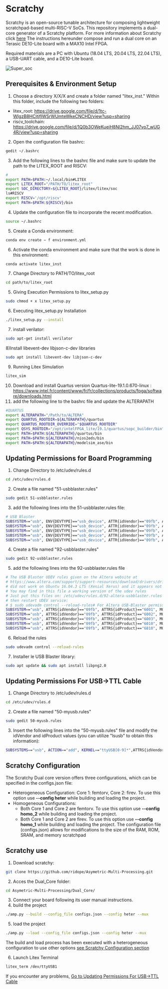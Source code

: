 # Scratchy

Scratchy is an open-source tunable architecture for composing lightweight scratchpad-based multi-RISC-V SoCs. 
This repository implements a dual-core generator of a Scratchy platform.
For more information about Scratchy click [here](https://hal.science/hal-04509310/document)
The instructions hereunder compose and run a dual core on an Terasic DE10-Lite board with a MAX10 Intel FPGA.


Required materials are a PC with Ubuntu (18.04 LTS, 20.04 LTS, 22.04 LTS), a USB-UART cable, and a DE10-Lite board.

![Super_soc](https://github.com/ridope/Asymetric-Multi-Processing/assets/105911842/4d4b5c82-2258-41b2-b536-4ac36e24b413)
## Prerequisites & Environment Setup
1) Choose a directory X/X/X and create a folder named "litex_inst." Within this folder, include the following two folders:
- litex_root: https://drive.google.com/file/d/1tc-WIgzB8HCitjfIWSrWUmteWkeCNCHD/view?usp=sharing
- riscv_toolchain: https://drive.google.com/file/d/1Q0b3OWeKueiH8Nl2hm_JJ07vo7_wUG4R/view?usp=sharing
2) Open the configuration file bashrc:
```bash
gedit ~/.bashrc
```
3) Add the following lines to the bashrc file and make sure to update the path to the LITEX_ROOT and RISCV:
```bash
#
export PATH=$PATH:~/.local/bin#LITEX
export LITEX_ROOT="/PATH/TO/litex_root"
export SOC_DIRECTORY=${LITEX_ROOT}/litex/litex/soc
ls#RISCV
export RISCV='/opt/riscv'
export PATH=$PATH:${RISCV}/bin
```
4) Update the configuration file to incorporate the recent modification.
```bash
source ~/.bashrc
```
5) Create a Conda environment:
```bash
conda env create − f environment.yml
```
6) Activate the conda environment and make sure that the work is done in this environment:
```bash
conda activate litex_inst
```

7) Change Directory to PATH/TO/litex_root
```bash
cd path/to/litex_root
```
5) Giving Execution Permissions to litex_setup.py
```bash
sudo chmod + x litex_setup.py
```
6) Executing litex_setup.py Installation
```bash
./litex_setup.py --install
```
7) install verilator:
```bash
sudo apt-get install verilator
```
8)Install libevent-dev libjson-c-dev libraries
```bash
sudo apt install libevent-dev libjson-c-dev
```
9) Running Litex Simulation
```bash
litex_sim
```
10) Download and install Quartus version Quartus-lite-19.1.0.670-linux : https://www.intel.fr/content/www/fr/fr/collections/products/fpga/software/downloads.html
11) add the following line to the bashrc file and update the ALTERAPATH
```bash
#QUARTUS
export ALTERAPATH="/Path/to/ALTERA"
export QUARTUS_ROOTDIR=${ALTERAPATH}/quartus
export QUARTUS_ROOTDIR_OVERRIDE="$QUARTUS_ROOTDIR"
export QSYS_ROOTDIR="/opt/intelFPGA_lite/19.1/quartus/sopc_builder/bin"
export PATH=$PATH:${ALTERAPATH}/quartus/bin
export PATH=$PATH:${ALTERAPATH}/nios2eds/bin
export PATH=$PATH:${ALTERAPATH}/modelsim_ase/bin
```

## Updating Permissions for Board Programming
1) Change Directory to /etc/udev/rules.d
```bash
cd /etc/udev/rules.d
```
2) Create a file named "51-usbblaster.rules"
```bash
sudo gedit 51-usbblaster.rules
```
3) add the following lines into the 51-usbblaster.rules file:
```bash
# USB Blaster
SUBSYSTEM=="usb", ENV{DEVTYPE}=="usb_device", ATTR{idVendor}=="09fb", ATTR{idProduct}=="6001", MODE="0666", NAME="bus/usb/$env{BUSNUM}/$env{DEVNUM}", RUN+="/bin/chmod 0666 %c"
SUBSYSTEM=="usb", ENV{DEVTYPE}=="usb_device", ATTR{idVendor}=="09fb", ATTR{idProduct}=="6002", MODE="0666", NAME="bus/usb/$env{BUSNUM}/$env{DEVNUM}", RUN+="/bin/chmod 0666 %c"
SUBSYSTEM=="usb", ENV{DEVTYPE}=="usb_device", ATTR{idVendor}=="09fb", ATTR{idProduct}=="6003", MODE="0666", NAME="bus/usb/$env{BUSNUM}/$env{DEVNUM}", RUN+="/bin/chmod 0666 %c"# USB Blaster II
SUBSYSTEM=="usb", ENV{DEVTYPE}=="usb_device", ATTR{idVendor}=="09fb", ATTR{idProduct}=="6010", MODE="0666", NAME="bus/usb/$env{BUSNUM}/$env{DEVNUM}", RUN+="/bin/chmod 0666 %c"
SUBSYSTEM=="usb", ENV{DEVTYPE}=="usb_device", ATTR{idVendor}=="09fb", ATTR{idProduct}=="6810", MODE="0666", NAME="bus/usb/$env{BUSNUM}/$env{DEVNUM}", RUN+="/bin/chmod 0666 %c"
```
4) Create a file named "92-usbblaster.rules"
```bash
sudo gedit 92-usbblaster.rules
```
5) add the following lines into the 92-usbblaster.rules file
```bash
# The USB Blaster UDEV rules given on the Altera website at
# https://www.altera.com/support/support-resources/download/drivers/dri-usb_b-lnx.html
# did not work on Ubuntu 16.04.3 LTS (Xenial Xerus) and it appears not on Debian Jessie/Sid too.
# You may find in this file a working version of the udev rules
# Just put this files on: /etc/udev/rules.d/92-altera-usbblaster.rules ,
# then restart UDEV service:
# $ sudo udevadm control --reload-rules# For Altera USB-Blaster permissions:# USB-Blaster
SUBSYSTEM=="usb", ATTRS{idVendor}=="09fb", ATTRS{idProduct}=="6001", MODE="0666", GROUP="plugdev"
SUBSYSTEM=="usb", ATTRS{idVendor}=="09fb", ATTRS{idProduct}=="6002", MODE="0666", GROUP="plugdev"
SUBSYSTEM=="usb", ATTRS{idVendor}=="09fb", ATTRS{idProduct}=="6003", MODE="0666", GROUP="plugdev"# USB-Blaster II
SUBSYSTEM=="usb", ATTRS{idVendor}=="09fb", ATTRS{idProduct}=="6010", MODE="0666", GROUP="plugdev"
SUBSYSTEM=="usb", ATTRS{idVendor}=="09fb", ATTRS{idProduct}=="6810", MODE="0666", GROUP="plugdev"
```
6) Reload the rules
```bash
sudo udevadm control --reload-rules
```
7) Installer le USB Blaster library:
```bash
sudo apt update && sudo apt install libpng2.0
```
## Updating Permissions For USB->TTL Cable
1) Change Directory to /etc/udev/rules.d
```bash
cd /etc/udev/rules.d
```
2) Create a file named "50-myusb.rules"
```bash
sudo gedit 50-myusb.rules
```
3) Insert the following lines into the "50-myusb.rules" file and modify the idVendor and idProduct values (you can utilize "lsusb" to obtain this information):
```bash
SUBSYSTEMS=="usb", ACTION=="add", KERNEL=="ttyUSB[0-9]*",ATTRS{idVendor}=="0403", ATTRS{idProduct}=="6001", GROUP="users", MODE="0666"
```
## Scratchy Configuration

The Scratchy Dual core version offers three configurations, which can be specified in the configs.json file:
- Heterogeneous Configuration:  Core 1: femtorv, Core 2: firev. To use this option use **--config heter** while building and loading the project.
- Homogeneous Configurations:
  - Both Core 1 and Core 2 are femtorv. To use this option use **--config homo_2** while building and loading the project.
  - Both Core 1 and Core 2 are firev. To use this option use **--config homo_1** while building and loading the project.
The configuration file (configs.json) allows for modifications to the size of the RAM, ROM, SRAM, and memory scratchpad

## Scratchy use
1) Download scratchy: 
```bash
git clone https://github.com/ridope/Asymetric-Multi-Processing.git
```
2) Acces the Dual_Core folder:
```bash
cd Asymetric-Multi-Processing/Dual_Core/
```
3) Connect your board following its user manual instructions.
4) build the project 
```bash
./amp.py --build --config_file configs.json --config heter --mux
```
5) load the project
```bash
./amp.py --load --config_file configs.json --config heter --mux
```
The build and load process has been executed with a heterogeneous configuration to use other options [see Scratchy Configuration section]( #scratchy-configuration)

6) Launch Litex Terminal
```bash
litex_term /dev/ttyUSB1 
```

If you encounter any problems, [Go to Updating Permissions For USB->TTL Cable](#updating-permissions-for-usb-ttl-cable)


